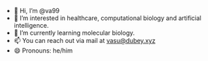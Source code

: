 - 👋 Hi, I’m @va99
- 👀 I’m interested in healthcare, computational biology and artificial intelligence.
- 🌱 I’m currently learning molecular biology.
- 📫 You can reach out via mail at vasu@dubey.xyz
- 😄 Pronouns: he/him


<!---
va99/va99 is a ✨ special ✨ repository because its `README.md` (this file) appears on your GitHub profile.
You can click the Preview link to take a look at your changes.
--->
